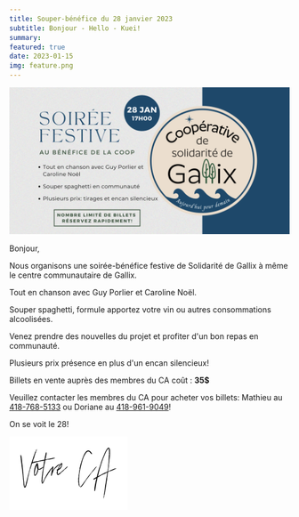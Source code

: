 ```yaml
---
title: Souper-bénéfice du 28 janvier 2023
subtitle: Bonjour - Hello - Kuei!
summary: 
featured: true
date: 2023-01-15
img: feature.png
---
```


![Affiche pour l'activité](CSG_soiree-28jan.png)

Bonjour,

Nous organisons une soirée-bénéfice festive de Solidarité de Gallix à même le centre communautaire de Gallix.

Tout en chanson avec Guy Porlier et Caroline Noël.

Souper spaghetti, formule apportez votre vin ou autres consommations alcoolisées.

Venez prendre des nouvelles du projet et profiter d'un bon repas en communauté.

Plusieurs prix présence en plus d'un encan silencieux!

Billets en vente auprès des membres du CA coût : **35$**

Veuillez contacter les membres du CA pour acheter vos billets: Mathieu au [418-768-5133](tel:418-768-5133) ou Doriane au [418-961-9049](tel:418-961-9049)!

On se voit le 28!

![signature](/img/votre_ca.svg)

